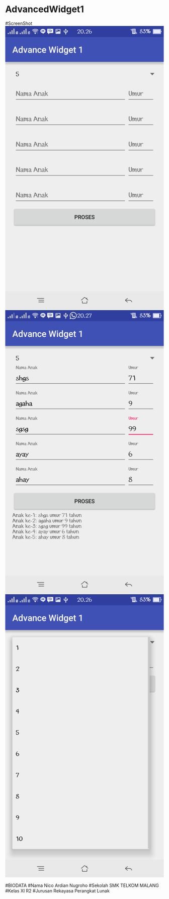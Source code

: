 # AdvancedWidget1

#ScreenShot
  ![1](https://github.com/NicoAN42/AdvanceWidget1/blob/master/1%20(1).png "")
  ![2](https://github.com/NicoAN42/AdvanceWidget1/blob/master/1%20(2).png "")
  ![3](https://github.com/NicoAN42/AdvanceWidget1/blob/master/1%20(3).png "")


#BIODATA
#Nama 
  Nico Ardian Nugroho
#Sekolah
  SMK TELKOM MALANG
#Kelas
  XI R2
#Jurusan
  Rekayasa Perangkat Lunak
